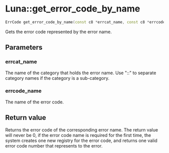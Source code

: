 # Luna::get_error_code_by_name

```c++
ErrCode get_error_code_by_name(const c8 *errcat_name, const c8 *errcode_name)
```

Gets the error code represented by the error name. 



## Parameters
### errcat_name
The name of the category that holds the error name. Use "::" to separate category names if the category is a sub-category. 

### errcode_name
The name of the error code. 

## Return value
Returns the error code of the corresponding error name. The return value will never be 0, if the error code name is required for the first time, the system creates one new registry for the error code, and returns one valid error code number that represents to the error. 

